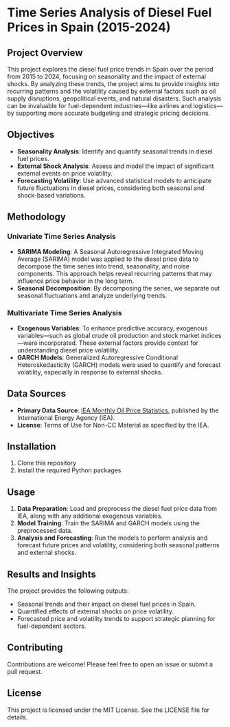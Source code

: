 # Time Series Analysis of Diesel Fuel Prices in Spain (2015-2024)

## Project Overview

This project explores the diesel fuel price trends in Spain over the period from 2015 to 2024, focusing on seasonality and the impact of external shocks. By analyzing these trends, the project aims to provide insights into recurring patterns and the volatility caused by external factors such as oil supply disruptions, geopolitical events, and natural disasters. Such analysis can be invaluable for fuel-dependent industries—like airlines and logistics—by supporting more accurate budgeting and strategic pricing decisions.

## Objectives

- **Seasonality Analysis**: Identify and quantify seasonal trends in diesel fuel prices.
- **External Shock Analysis**: Assess and model the impact of significant external events on price volatility.
- **Forecasting Volatility**: Use advanced statistical models to anticipate future fluctuations in diesel prices, considering both seasonal and shock-based variations.

## Methodology

### Univariate Time Series Analysis

- **SARIMA Modeling**: A Seasonal Autoregressive Integrated Moving Average (SARIMA) model was applied to the diesel price data to decompose the time series into trend, seasonality, and noise components. This approach helps reveal recurring patterns that may influence price behavior in the long term.
- **Seasonal Decomposition**: By decomposing the series, we separate out seasonal fluctuations and analyze underlying trends.

### Multivariate Time Series Analysis

- **Exogenous Variables**: To enhance predictive accuracy, exogenous variables—such as global crude oil production and stock market indices—were incorporated. These external factors provide context for understanding diesel price volatility.
- **GARCH Models**: Generalized Autoregressive Conditional Heteroskedasticity (GARCH) models were used to quantify and forecast volatility, especially in response to external shocks.

## Data Sources

- **Primary Data Source**: [IEA Monthly Oil Price Statistics](https://www.iea.org/data-and-statistics/data-product/monthly-oil-price-statistics-2), published by the International Energy Agency (IEA).
- **License**: Terms of Use for Non-CC Material as specified by the IEA.

## Installation

1. Clone this repository
2. Install the required Python packages

## Usage

1. **Data Preparation**: Load and preprocess the diesel fuel price data from IEA, along with any additional exogenous variables.
2. **Model Training**: Train the SARIMA and GARCH models using the preprocessed data.
3. **Analysis and Forecasting**: Run the models to perform analysis and forecast future prices and volatility, considering both seasonal patterns and external shocks.

## Results and Insights

The project provides the following outputs:
- Seasonal trends and their impact on diesel fuel prices in Spain.
- Quantified effects of external shocks on price volatility.
- Forecasted price and volatility trends to support strategic planning for fuel-dependent sectors.

## Contributing

Contributions are welcome! Please feel free to open an issue or submit a pull request.

## License

This project is licensed under the MIT License. See the LICENSE file for details.
